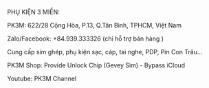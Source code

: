 ﻿PHỤ KIỆN 3 MIỀN: 

PK3M: 622/28 Cộng Hòa, P.13, Q.Tân Bình, TPHCM, Việt Nam

Zalo/Facebook: +84.939.333326 (chỉ hỗ trợ bán hàng )

Cung cấp sim ghép, phụ kiện sạc, cáp, tai nghe, PDP, Pin Con Trâu...

PK3M Shop: Provide Unlock Chip (Gevey Sim) - Bypass iCloud 

Youtube: PK3M Channel
